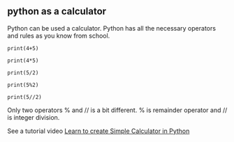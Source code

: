 ## python as a calculator


Python can be used a calculator. 
Python has all the necessary operators and rules as you know from school.


	print(4+5)

	print(4*5)

	print(5/2)

	print(5%2)

	print(5//2)


Only two operators % and // is a bit different.
% is remainder operator and // is integer division.


See a tutorial video [Learn to create Simple Calculator in Python](https://youtu.be/5m9AR4PBlGE)


